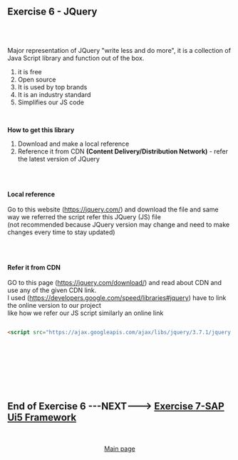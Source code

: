 ## Exercise 6 - JQuery

</br></br>

Major representation of JQuery "write less and do more", it is a collection of Java Script library and function out of the box.

1. it is free
2. Open source 
3. It is used by top brands
4. It is an industry standard
5. Simplifies our JS code

</br>

**How to get this library**

1. Download and make a local reference 
2. Reference it from CDN **(Content Delivery/Distribution Network)** - refer the latest version of JQuery 

</br></br>

**Local reference**
</br>
</br> Go to this website (https://jquery.com/) and download the file and same way we referred the script refer this JQuery (JS) file
</br> (not recommended because JQuery version may change and need to make changes every time to stay updated)

</br></br>

**Refer it from CDN**
</br>
</br> GO to this page (https://jquery.com/download/) and read about CDN and use any of the given CDN link.
</br> I used (https://developers.google.com/speed/libraries#jquery) have to link the online version to our project 
</br> like how we refer our JS script similarly an online link
</br>

```html

<script src="https://ajax.googleapis.com/ajax/libs/jquery/3.7.1/jquery.min.js"></script>

```

</br></br>
</br></br>
</br></br>

## End of Exercise 6 ---NEXT---> <a href="https://github.com/Octavius-Dante/Arthelais/tree/main/ex_4"> Exercise 7-SAP Ui5 Framework </a>
</br>
<p align="center"> <a href="https://github.com/Octavius-Dante/Arthelais/tree/main"> Main page </a> </p>


<!--

<details>
<summary> <b> ALL CODE CHANGES - TODAY SESSION </b> </summary>
</br>
</br>

</br>
</br>
<img src="./files/capmd12-96a.png" >
</br>
</br>
</details>

-->